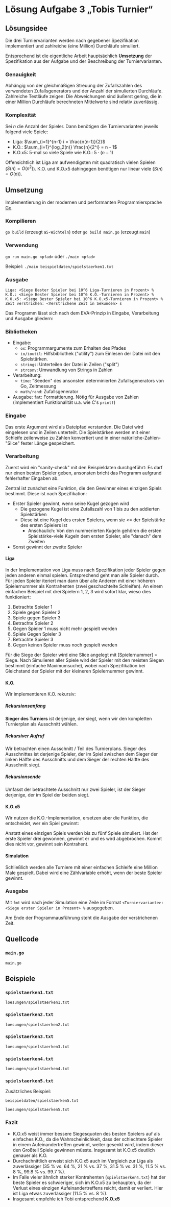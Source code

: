 # Lösung Aufgabe 3 „Tobis Turnier“

## Lösungsidee

Die drei Turniervarianten werden nach gegebener Spezifikation implementiert und zahlreiche (eine Million) Durchläufe simuliert.

Entsprechend ist die eigentliche Arbeit hauptsächlich **Umsetzung** der Spezifikation aus der Aufgabe und der Beschreibung der Turniervarianten.

### Genauigkeit

Abhängig von der gleichmäßigen Streuung der Zufallszahlen des verwendeten Zufallsgenerators und der Anzahl der simulierten Durchläufe. Zahlreiche Testläufe zeigen: Die Abweichungen sind äußerst gering, die in einer Million Durchläufe berechneten Mittelwerte sind relativ zuverlässig.

### Komplexität

Sei $n$ die Anzahl der Spieler. Dann benötigen die Turniervarianten jeweils folgend viele Spiele:

* Liga: $\sum_{i=1}^{n-1} i = \frac{n(n-1)}{2}$
* K.O.: $\sum_{i=1}^{log_2(n)} \frac{n}{2^i} = n - 1$
* K.O.x5: 5-mal so viele Spiele wie K.O.: $5 \cdot (n - 1)$

Offensichtlich ist Liga am aufwendigsten mit quadratisch vielen Spielen ($S(n) = O(n^2)$). K.O. und K.O.x5 dahingegen benötigen nur linear viele ($S(n) = O(n)$).

## Umsetzung

Implementierung in der modernen und performanten Programmiersprache [Go](https://golang.org).

### Kompilieren

`go build` (erzeugt `a5-Wichteln`) oder `go build main.go` (erzeugt `main`)

### Verwendung

`go run main.go <pfad>` oder `./main <pfad>`

Beispiel: `./main beispieldaten/spielstaerken1.txt`

### Ausgabe

```
Liga: <Siege Bester Spieler bei 10^6 Liga-Turnieren in Prozent> %
K.O.: <Siege Bester Spieler bei 10^6 K.O.-Turnieren in Prozent> %
K.O.x5: <Siege Bester Spieler bei 10^6 K.O.x5-Turnieren in Prozent> %
Zeit verstrichen: <Verstrichene Zeit in Sekunden> s

```

Das Programm lässt sich nach dem EVA-Prinzip in Eingabe, Verarbeitung und Ausgabe gliedern:

### Bibliotheken

* Eingabe:
  * `os`: Programmargumente zum Erhalten des Pfades
  * `io/ioutil`: Hilfsbibliothek ("utility") zum Einlesen der Datei mit den Spielstärken.
  * `strings`: Unterteilen der Datei in Zeilen ("split")
  * `strconv`: Umwandlung von Strings in Zahlen
* Verarbeitung:
  * `time`: "Seeden" des ansonsten determinierten Zufallsgenerators von Go, Zeitmessung
  * `math/rand`: Zufallsgenerator
* Ausgabe: `fmt`: Formattierung. Nötig für Ausgabe von Zahlen (implementiert Funktionalität u.a. wie C's `printf`)

### Eingabe

Das erste Argument wird als Dateipfad verstanden. Die Datei wird eingelesen und in Zeilen unterteilt. Die Spielstärken werden mit einer Schleife zeilenweise zu Zahlen konvertiert und in einer natürliche-Zahlen-"Slice" fester Länge gespeichert.

### Verarbeitung

Zuerst wird ein "sanity-check" mit den Beispieldaten durchgeführt: Es darf nur einen besten Spieler geben, ansonsten bricht das Programm aufgrund fehlerhafter Eingaben ab.

Zentral ist zunächst eine Funktion, die den Gewinner eines einzigen Spiels bestimmt. Diese ist nach Spezifikation:

* Erster Spieler gewinnt, wenn seine Kugel gezogen wird
  * Die gezogene Kugel ist eine Zufallszahl von 1 bis zu den addierten Spielstärken
  * Diese ist eine Kugel des ersten Spielers, wenn sie <= der Spielstärke des ersten Spielers ist
    * Anschaulich: Von den nummerierten Kugeln gehören die ersten Spielstärke-viele Kugeln dem ersten Spieler, alle "danach" dem Zweiten
* Sonst gewinnt der zweite Spieler

#### Liga

In der Implementation von Liga muss nach Spezifikation jeder Spieler gegen jeden anderen einmal spielen.
Entsprechend geht man alle Spieler durch. Für jeden Spieler iteriert man dann über alle Anderen mit einer höheren Spielernummer als Kontrahenten (zwei geschachtelte Schleifen). An einem einfachen Beispiel mit drei Spielern 1, 2, 3 wird sofort klar, wieso dies funktioniert:

1. Betrachte Spieler 1
  1. Spiele gegen Spieler 2
  2. Spiele gegen Spieler 3
2. Betrachte Spieler 2
  3. Gegen Spieler 1 muss nicht mehr gespielt werden
  4. Spiele Gegen Spieler 3
3. Betrachte Spieler 3
  5. Gegen keinen Spieler muss noch gespielt werden

Für die Siege der Spieler wird eine Slice angelegt mit \[Spielernummer] = Siege. Nach Simulieren aller Spiele wird der Spieler mit den meisten Siegen bestimmt (einfache Maximumsuche), wobei nach Spezifikation bei Gleichstand der Spieler mit der kleineren Spielernummer gewinnt.

#### K.O.

Wir implementieren K.O. rekursiv:

##### Rekursionsanfang

**Sieger des Turniers** ist derjenige, der siegt, wenn wir den kompletten Turnierplan als Ausschnitt wählen.

##### Rekursiver Aufruf

Wir betrachten einen Ausschnitt / Teil des Turnierplans.
Sieger des Ausschnittes ist derjenige Spieler, der im Spiel zwischen dem Sieger der linken Hälfte des Ausschnitts und dem Sieger der rechten Hälfte des Ausschnitt siegt.

##### Rekursionsende

Umfasst der betrachtete Ausschnitt nur zwei Spieler, ist der Sieger derjenige, der im Spiel der beiden siegt.

#### K.O.x5

Wir nutzen die K.O.-Implementation, ersetzen aber die Funktion, die entscheidet, wer ein Spiel gewinnt:

Anstatt eines einzigen Spiels werden bis zu fünf Spiele simuliert. Hat der erste Spieler drei gewonnen, gewinnt er und es wird abgebrochen. Kommt dies nicht vor, gewinnt sein Kontrahent.

#### Simulation

Schließlich werden alle Turniere mit einer einfachen Schleife eine Million Male gespielt. Dabei wird eine Zählvariable erhöht, wenn der beste Spieler gewinnt.

### Ausgabe

Mit `fmt` wird nach jeder Simulation eine Zeile im Format `<Turniervariante>: <Siege erster Spieler in Prozent> %` ausgegeben.

Am Ende der Programmausführung steht die Ausgabe der verstrichenen Zeit.

## Quellcode

### **`main.go`**

```file:go
main.go
```

## Beispiele

### `spielstaerken1.txt`

```file:
loesungen/spielstaerken1.txt
```

### `spielstaerken2.txt`

```file:
loesungen/spielstaerken2.txt
```

### `spielstaerken3.txt`

```file:
loesungen/spielstaerken3.txt
```

### `spielstaerken4.txt`

```file:
loesungen/spielstaerken4.txt
```

### `spielstaerken5.txt`

Zusätzliches Beispiel:

```file:
beispieldaten/spielstaerken5.txt
```

```file:
loesungen/spielstaerken5.txt
```

### Fazit

* K.O.x5 weist immer bessere Siegesquoten des besten Spielers auf als einfaches K.O., da die Wahrscheinlichkeit, dass der schlechtere Spieler in einem Aufeinandertreffen gewinnt, weiter gesenkt wird, indem dieser den Großteil Spiele gewinnen müsste. Insgesamt ist K.O.x5 deutlich genauer als K.O.
* Durchschnittlich erweist sich K.O.x5 auch im Vergleich zur Liga als zuverlässiger (35 % vs. 64 %, 21 % vs. 37 %, 31.5 % vs. 31 %, 11.5 % vs. 8 %, 99.8 % vs. 99.7 %).
* Im Falle vieler ähnlich starker Kontrahenten (`spielstaerken4.txt`) hat der beste Spieler es schwieriger, sich im K.O.x5 zu behaupten, da der Verlust eines einzigen Aufeinandertreffens reicht, damit er verliert. Hier ist Liga etwas zuverlässiger (11.5 % vs. 8 %).
* Insgesamt empfehle ich Tobi entsprechend **K.O.x5**